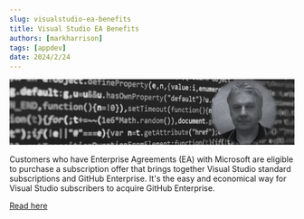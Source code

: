```yaml
---
slug: visualstudio-ea-benefits
title: Visual Studio EA Benefits
authors: [markharrison]
tags: [appdev]
date: 2024/2/24
---
```


![](images/visualstudio.png)

Customers who have Enterprise Agreements (EA) with Microsoft are eligible to purchase a subscription offer that brings together Visual Studio standard subscriptions and GitHub Enterprise. It's the easy and economical way for Visual Studio subscribers to acquire GitHub Enterprise.

[Read here](https://markharrison.io/faq-visualstudio/eabenefits)

